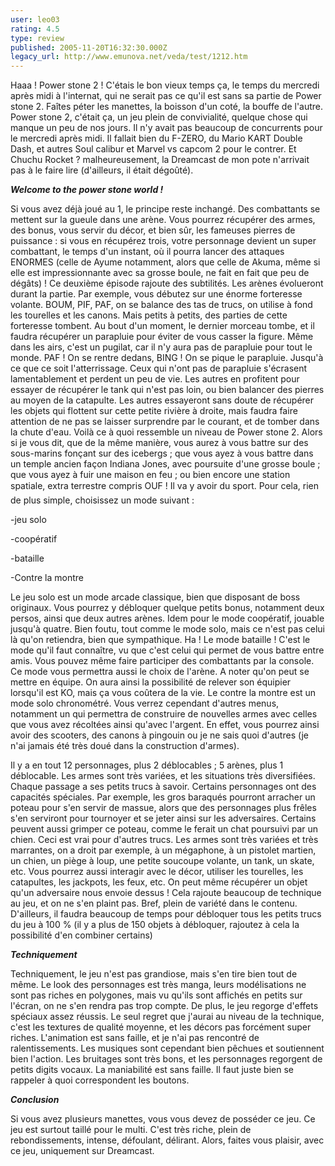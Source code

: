 ```yaml
---
user: leo03
rating: 4.5
type: review
published: 2005-11-20T16:32:30.000Z
legacy_url: http://www.emunova.net/veda/test/1212.htm
---
```

Haaa ! Power stone 2 ! C'étais le bon vieux temps ça, le temps du mercredi après midi à l'internat, qui ne serait pas ce qu'il est sans sa partie de Power stone 2\. Faîtes péter les manettes, la boisson d'un coté, la bouffe de l'autre. Power stone 2, c'était ça, un jeu plein de convivialité, quelque chose qui manque un peu de nos jours. Il n'y avait pas beaucoup de concurrents pour le mercredi après midi. Il fallait bien du F-ZERO, du Mario KART Double Dash, et autres Soul calibur et Marvel vs capcom 2 pour le contrer. Et Chuchu Rocket ? malheureusement, la Dreamcast de mon pote n'arrivait pas à le faire lire (d'ailleurs, il était dégoûté).  

  

**_Welcome to the power stone world !_**  

  

Si vous avez déjà joué au 1, le principe reste inchangé. Des combattants se mettent sur la gueule dans une arène. Vous pourrez récupérer des armes, des bonus, vous servir du décor, et bien sûr, les fameuses pierres de puissance : si vous en récupérez trois, votre personnage devient un super combattant, le temps d'un instant, où il pourra lancer des attaques ENORMES (celle de Ayume notamment, alors que celle de Akuma, même si elle est impressionnante avec sa grosse boule, ne fait en fait que peu de dégâts) ! Ce deuxième épisode rajoute des subtilités. Les arènes évolueront durant la partie. Par exemple, vous débutez sur une énorme forteresse volante. BOUM, PIF, PAF, on se balance des tas de trucs, on utilise à fond les tourelles et les canons. Mais petits à petits, des parties de cette forteresse tombent. Au bout d'un moment, le dernier morceau tombe, et il faudra récupérer un parapluie pour éviter de vous casser la figure. Même dans les airs, c'est un pugilat, car il n'y aura pas de parapluie pour tout le monde. PAF ! On se rentre dedans, BING ! On se pique le parapluie. Jusqu'à ce que ce soit l'atterrissage. Ceux qui n'ont pas de parapluie s'écrasent lamentablement et perdent un peu de vie. Les autres en profitent pour essayer de récupérer le tank qui n'est pas loin, ou bien balancer des pierres au moyen de la catapulte. Les autres essayeront sans doute de récupérer les objets qui flottent sur cette petite rivière à droite, mais faudra faire attention de ne pas se laisser surprendre par le courant, et de tomber dans la chute d'eau. Voilà ce à quoi ressemble un niveau de Power stone 2\. Alors si je vous dit, que de la même manière, vous aurez à vous battre sur des sous-marins fonçant sur des icebergs ; que vous ayez à vous battre dans un temple ancien façon Indiana Jones, avec poursuite d'une grosse boule ; que vous ayez à fuir une maison en feu ; ou bien encore une station spatiale, extra terrestre compris OUF ! Il va y avoir du sport. Pour cela, rien de plus simple, choisissez un mode suivant :  

-jeu solo  

-coopératif  

-bataille  

-Contre la montre  

  

Le jeu solo est un mode arcade classique, bien que disposant de boss originaux. Vous pourrez y débloquer quelque petits bonus, notamment deux persos, ainsi que deux autres arènes. Idem pour le mode coopératif, jouable jusqu'à quatre. Bien foutu, tout comme le mode solo, mais ce n'est pas celui là qu'on retiendra, bien que sympathique. Ha ! Le mode bataille ! C'est le mode qu'il faut connaître, vu que c'est celui qui permet de vous battre entre amis. Vous pouvez même faire participer des combattants par la console. Ce mode vous permettra aussi le choix de l'arène. A noter qu'on peut se mettre en équipe. On aura ainsi la possibilité de relever son équipier lorsqu'il est KO, mais ça vous coûtera de la vie. Le contre la montre est un mode solo chronométré. Vous verrez cependant d'autres menus, notamment un qui permettra de construire de nouvelles armes avec celles que vous avez récoltées ainsi qu'avec l'argent. En effet, vous pourrez ainsi avoir des scooters, des canons à pingouin ou je ne sais quoi d'autres (je n'ai jamais été très doué dans la construction d'armes).  

  

Il y a en tout 12 personnages, plus 2 déblocables ; 5 arènes, plus 1 déblocable. Les armes sont très variées, et les situations très diversifiées. Chaque passage a ses petits trucs à savoir. Certains personnages ont des capacités spéciales. Par exemple, les gros baraqués pourront arracher un poteau pour s'en servir de massue, alors que des personnages plus frêles s'en serviront pour tournoyer et se jeter ainsi sur les adversaires. Certains peuvent aussi grimper ce poteau, comme le ferait un chat poursuivi par un chien. Ceci est vrai pour d'autres trucs. Les armes sont très variées et très marrantes, on a droit par exemple, à un mégaphone, à un pistolet martien, un chien, un piège à loup, une petite soucoupe volante, un tank, un skate, etc. Vous pourrez aussi interagir avec le décor, utiliser les tourelles, les catapultes, les jackpots, les feux, etc. On peut même récupérer un objet qu'un adversaire nous envoie dessus ! Cela rajoute beaucoup de technique au jeu, et on ne s'en plaint pas. Bref, plein de variété dans le contenu. D'ailleurs, il faudra beaucoup de temps pour débloquer tous les petits trucs du jeu à 100 % (il y a plus de 150 objets à débloquer, rajoutez à cela la possibilité d'en combiner certains)  

  

**_Techniquement_**  

  

Techniquement, le jeu n'est pas grandiose, mais s'en tire bien tout de même. Le look des personnages est très manga, leurs modélisations ne sont pas riches en polygones, mais vu qu'ils sont affichés en petits sur l'écran, on ne s'en rendra pas trop compte. De plus, le jeu regorge d'effets spéciaux assez réussis. Le seul regret que j'aurai au niveau de la technique, c'est les textures de qualité moyenne, et les décors pas forcément super riches. L'animation est sans faille, et je n'ai pas rencontré de ralentissements. Les musiques sont cependant bien pêchues et soutiennent bien l'action. Les bruitages sont très bons, et les personnages regorgent de petits digits vocaux. La maniabilité est sans faille. Il faut juste bien se rappeler à quoi correspondent les boutons.  

  

**_Conclusion_**  

  

Si vous avez plusieurs manettes, vous vous devez de posséder ce jeu. Ce jeu est surtout taillé pour le multi. C'est très riche, plein de rebondissements, intense, défoulant, délirant. Alors, faites vous plaisir, avec ce jeu, uniquement sur Dreamcast.